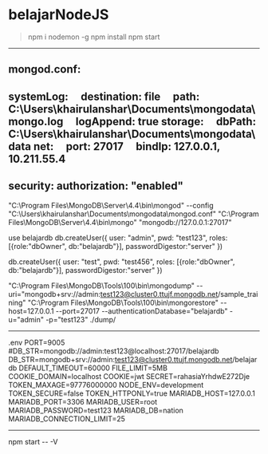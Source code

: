 # belajarNodeJS

> npm i nodemon -g
> npm install
> npm start


------

mongod.conf:
-----------------------
systemLog:
    destination: file
    path: C:\Users\khairulanshar\Documents\mongodata\mongo.log
    logAppend: true
storage:
    dbPath: C:\Users\khairulanshar\Documents\mongodata\data
net:
    port: 27017
    bindIp: 127.0.0.1, 10.211.55.4
-----------------------
security:
    authorization: "enabled"
-----------------------

"C:\Program Files\MongoDB\Server\4.4\bin\mongod" --config "C:\Users\khairulanshar\Documents\mongodata\mongod.conf"
"C:\Program Files\MongoDB\Server\4.4\bin\mongo" "mongodb://127.0.0.1:27017"

use belajardb
db.createUser({
    user: "admin",
    pwd: "test123",
    roles: [{role:"dbOwner", db:"belajardb"}],
    passwordDigestor:"server"
})

db.createUser({
    user: "test",
    pwd: "test456",
    roles: [{role:"dbOwner", db:"belajardb"}],
    passwordDigestor:"server"
})


"C:\Program Files\MongoDB\Tools\100\bin\mongodump" --uri="mongodb+srv://admin:test123@cluster0.ttujf.mongodb.net/sample_training"
"C:\Program Files\MongoDB\Tools\100\bin\mongorestore" --host=127.0.0.1 --port=27017 --authenticationDatabase="belajardb" -u="admin" -p="test123" ./dump/

-----
.env
PORT=9005
#DB_STR=mongodb://admin:test123@localhost:27017/belajardb
DB_STR=mongodb+srv://admin:test123@cluster0.ttujf.mongodb.net/belajardb
DEFAULT_TIMEOUT=60000
FILE_LIMIT=5MB
COOKIE_DOMAIN=localhost
COOKIE=jwt
SECRET=rahasiaYrhdwE272Dje
TOKEN_MAXAGE=97776000000
NODE_ENV=development
TOKEN_SECURE=false
TOKEN_HTTPONLY=true
MARIADB_HOST=127.0.0.1
MARIADB_PORT=3306
MARIADB_USER=root
MARIADB_PASSWORD=test123
MARIADB_DB=nation
MARIADB_CONNECTION_LIMIT=25


------
npm start -- -V

